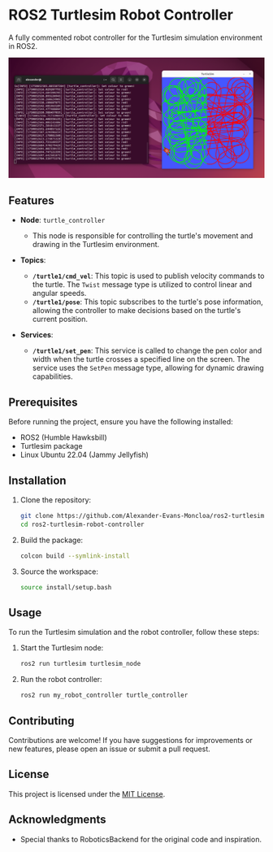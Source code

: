 
# ROS2 Turtlesim Robot Controller

A fully commented robot controller for the Turtlesim simulation environment in ROS2.

![Turtlesim Robot Controller Screenshot](https://github.com/Alexander-Evans-Moncloa/ros2-turtlesim-robot-controller/blob/main/Screenshot%20from%202025-06-25%2012-58-52.png)

## Features

- **Node**: `turtle_controller`
  - This node is responsible for controlling the turtle's movement and drawing in the Turtlesim environment.

- **Topics**:
  - **`/turtle1/cmd_vel`**: This topic is used to publish velocity commands to the turtle. The `Twist` message type is utilized to control linear and angular speeds.
  - **`/turtle1/pose`**: This topic subscribes to the turtle's pose information, allowing the controller to make decisions based on the turtle's current position.

- **Services**:
  - **`/turtle1/set_pen`**: This service is called to change the pen color and width when the turtle crosses a specified line on the screen. The service uses the `SetPen` message type, allowing for dynamic drawing capabilities.

## Prerequisites

Before running the project, ensure you have the following installed:

- ROS2 (Humble Hawksbill)
- Turtlesim package
- Linux Ubuntu 22.04 (Jammy Jellyfish)

## Installation

1. Clone the repository:
   ```bash
   git clone https://github.com/Alexander-Evans-Moncloa/ros2-turtlesim-robot-controller.git
   cd ros2-turtlesim-robot-controller
   ```

2. Build the package:
   ```bash
   colcon build --symlink-install
   ```

3. Source the workspace:
   ```bash
   source install/setup.bash
   ```

## Usage

To run the Turtlesim simulation and the robot controller, follow these steps:

1. Start the Turtlesim node:
   ```bash
   ros2 run turtlesim turtlesim_node
   ```

2. Run the robot controller:
   ```bash
   ros2 run my_robot_controller turtle_controller
   ```

## Contributing

Contributions are welcome! If you have suggestions for improvements or new features, please open an issue or submit a pull request.

## License

This project is licensed under the [MIT License](LICENSE).

## Acknowledgments

- Special thanks to RoboticsBackend for the original code and inspiration.
